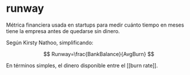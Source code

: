 # runway
Métrica financiera usada en startups para medir cuánto tiempo en meses tiene la empresa antes de quedarse sin dinero.

Según Kirsty Nathoo, simplificando:

$$
Runway=\frac{BankBalance}{AvgBurn}
$$

En términos simples, el dinero disponible entre el [[burn rate]].
